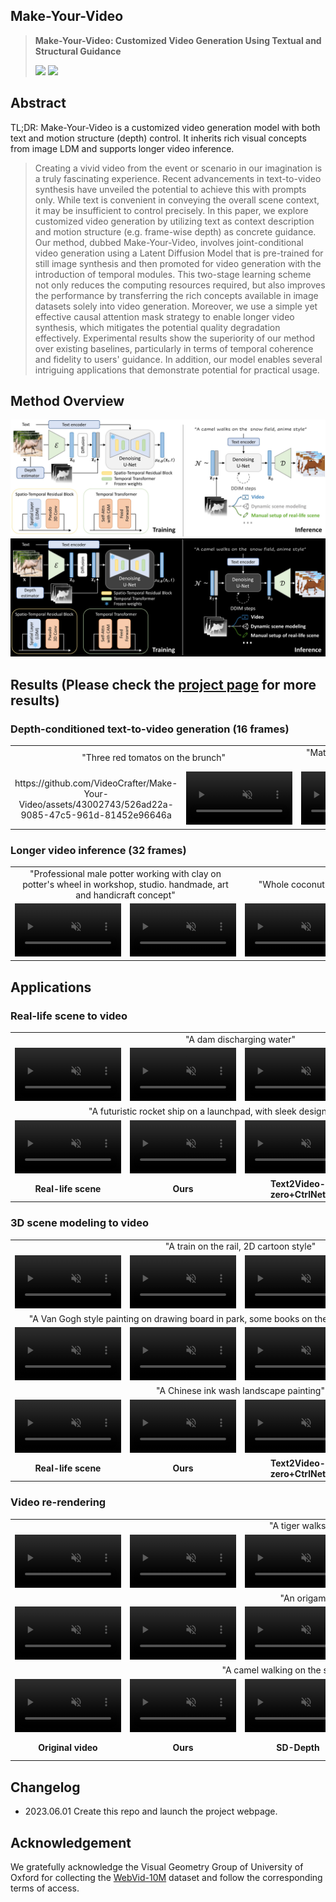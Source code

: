 ## **Make-Your-Video**
> **Make-Your-Video: Customized Video Generation Using Textual and Structural Guidance**
>
>
> <a href=''><img src='https://img.shields.io/badge/arXiv--red'></a> <a href='https://doubiiu.github.io/projects/Make-Your-Video/'><img src='https://img.shields.io/badge/Project-Video-Green'></a>

## **Abstract**
TL;DR: Make-Your-Video is a customized video generation model with both text and motion structure (depth) control. It inherits rich visual concepts from image LDM and supports longer video inference.
>Creating a vivid video from the event or scenario in our imagination is a truly fascinating experience. Recent advancements in text-to-video synthesis have unveiled the potential to achieve this with prompts only. While text is convenient in conveying the overall scene context, it may be insufficient to control precisely. In this paper, we explore customized video generation by utilizing text as context description and motion structure (e.g. frame-wise depth) as concrete guidance.
Our method, dubbed Make-Your-Video, involves joint-conditional video generation using a Latent Diffusion Model that is pre-trained for still image synthesis and then promoted for video generation with the introduction of temporal modules. This two-stage learning scheme not only reduces the computing resources required, but also improves the performance by transferring the rich concepts available in image datasets solely into video generation. Moreover, we use a simple yet effective causal attention mask strategy to enable longer video synthesis, which mitigates the potential quality degradation effectively.
Experimental results show the superiority of our method over existing baselines, particularly in terms of temporal coherence and fidelity to users' guidance. In addition, our model enables several intriguing applications that demonstrate potential for practical usage.

## **Method Overview**
<!-- <p align="center">
<img src="./assets/overview_dark.jpg#gh-dark-mode-only" width="100%"/>
<img src="./assets/overview.jpg#gh-light-mode-only" width="100%"/>
</p> -->
![](./assets/overview.jpg#gh-light-mode-only)
![](./assets/overview_black.png#gh-dark-mode-only)

## **Results (Please check the [project page](https://doubiiu.github.io/projects/Make-Your-Video/) for more results)**
### Depth-conditioned text-to-video generation (16 frames)
<table class="center" style="text-align:center;">
  <td colspan="2">"Three red tomatos on the brunch"</td>
  <td colspan="2">"Mature man standing on a train. he is typing on his smart phone"</td>
  <td colspan="2">"Pyro sparklers ice fire celebration fireworks"</td>
  <tr>
  <td>
https://github.com/VideoCrafter/Make-Your-Video/assets/43002743/526ad22a-9085-47c5-961d-81452e96646a
  </td>
  <td>
    <video autoplay="" loop="" muted="" playsinline="" width="170" src="./assets/video_16/007451_007500__14878396.mp4"></video>
  </td>

  <td>
    <video autoplay="" loop="" muted="" playsinline="" width="170" src="./assets/video_16_depth/009201_009250__19064863.mp4"></video>
  </td>
  <td>
    <video autoplay="" loop="" muted="" playsinline="" width="170" src="./assets/video_16/009201_009250__19064863.mp4"></video>
  </td>

  <td>
    <video autoplay="" loop="" muted="" playsinline="" width="170" src="./assets/video_16_depth/002401_002450__17741461.mp4"></video>
  </td>
  <td>
    <video autoplay="" loop="" muted="" playsinline="" width="170" src="./assets/video_16/002401_002450__17741461.mp4"></video>
  </td>
</tr>
</table >

### Longer video inference (32 frames)
<table class="center" style="text-align:center;">
  <td colspan="2">"Professional male potter working with clay on potter's wheel in workshop, studio. handmade, art and handicraft concept"</td>
  <td colspan="2">"Whole coconut isolated on black background"</td>
  <td colspan="2">"Burning grass of the field in thailand"</td>
  <tr>
  <td>
    <video autoplay="" loop="" muted="" playsinline="" width="170" src="./assets/video_32_depth/069301_069350__27453052.mp4"></video>
  </td>
  <td>
    <video autoplay="" loop="" muted="" playsinline="" width="170" src="./assets/video_32/069301_069350__27453052.mp4"></video>
  </td>

  <td>
    <video autoplay="" loop="" muted="" playsinline="" width="170" src="./assets/video_32_depth/027551_027600__1039433363.mp4"></video>
  </td>
  <td>
    <video autoplay="" loop="" muted="" playsinline="" width="170" src="./assets/video_32/027551_027600__1039433363.mp4"></video>
  </td>

  <td>
    <video autoplay="" loop="" muted="" playsinline="" width="170" src="./assets/video_32_depth/096701_096750__34693771.mp4"></video>
  </td>
  <td>
    <video autoplay="" loop="" muted="" playsinline="" width="170" src="./assets/video_32/096701_096750__34693771.mp4"></video>
  </td>
</tr>
</table >


## **Applications**
### Real-life scene to video
<table class="center" style="text-align:center;">
  <td colspan="4">"A dam discharging water"</td>
  <tr>
  <td>
    <video autoplay="" loop="" muted="" playsinline="" width="170" src="./assets/real-life/dam_input.mp4"></video>
  </td>
  <td>
    <video autoplay="" loop="" muted="" playsinline="" width="170" src="./assets/real-life/dam_ours.mp4"></video>
  </td>

  <td>
    <video autoplay="" loop="" muted="" playsinline="" width="170" src="./assets/real-life/dam_t2vzero.mp4"></video>
  </td>
  <td>
    <video autoplay="" loop="" muted="" playsinline="" width="170" src="./assets/real-life/dam_lvdm.mp4"></video>
  </td>

</tr>
  <td colspan="4">"A futuristic rocket ship on a launchpad, with sleek design, glowing lights"
  </td>
  <tr>
  <td>
    <video autoplay="" loop="" muted="" playsinline="" width="170" src="./assets/real-life/rocket_input.mp4"></video>
  </td>
  <td>
    <video autoplay="" loop="" muted="" playsinline="" width="170" src="./assets/real-life/rocket_ours.mp4"></video>
  </td>

  <td>
    <video autoplay="" loop="" muted="" playsinline="" width="170" src="./assets/real-life/rocket_t2vzero.mp4"></video>
  </td>
  <td>
    <video autoplay="" loop="" muted="" playsinline="" width="170" src="./assets/real-life/rocket_lvdm.mp4"></video>
  </td>
</tr>
			   		<tr style="font-weight: bolder;">
						<td>Real-life scene</td>
						<td>Ours</td>
						<td>Text2Video-zero+CtrlNet</td>
						<td>LVDM<sub>Ext</sub>+Adapter</td>
			   		</tr>
</table >

### 3D scene modeling to video
<table class="center" style="text-align:center;">
  <td colspan="4">"A train on the rail, 2D cartoon style"</td>
  <tr>
  <td>
    <video autoplay="" loop="" muted="" playsinline="" width="170" src="./assets/3dmodeling/train_input.mp4"></video>
  </td>
  <td>
    <video autoplay="" loop="" muted="" playsinline="" width="170" src="./assets/3dmodeling/train_ours.mp4"></video>
  </td>

  <td>
    <video autoplay="" loop="" muted="" playsinline="" width="170" src="./assets/3dmodeling/train_t2vzero.mp4"></video>
  </td>
  <td>
    <video autoplay="" loop="" muted="" playsinline="" width="170" src="./assets/3dmodeling/train_lvdm.mp4"></video>
  </td>

</tr>
  <td colspan="4">"A Van Gogh style painting on drawing board in park, some books on the picnic blanket, photorealistic"
  </td>
  <tr>
  <td>
    <video autoplay="" loop="" muted="" playsinline="" width="170" src="./assets/3dmodeling/book_input.mp4"></video>
  </td>
  <td>
    <video autoplay="" loop="" muted="" playsinline="" width="170" src="./assets/3dmodeling/book_ours.mp4"></video>
  </td>

  <td>
    <video autoplay="" loop="" muted="" playsinline="" width="170" src="./assets/3dmodeling/book_t2vzero.mp4"></video>
  </td>
  <td>
    <video autoplay="" loop="" muted="" playsinline="" width="170" src="./assets/3dmodeling/book_lvdm.mp4"></video>
  </td>
</tr>

</tr>
  <td colspan="4">"A Chinese ink wash landscape painting"
  </td>
  <tr>
  <td>
    <video autoplay="" loop="" muted="" playsinline="" width="170" src="./assets/3dmodeling/mountain_input.mp4"></video>
  </td>
  <td>
    <video autoplay="" loop="" muted="" playsinline="" width="170" src="./assets/3dmodeling/mountain_ours.mp4"></video>
  </td>

  <td>
    <video autoplay="" loop="" muted="" playsinline="" width="170" src="./assets/3dmodeling/mountain_t2vzero.mp4"></video>
  </td>
  <td>
    <video autoplay="" loop="" muted="" playsinline="" width="170" src="./assets/3dmodeling/mountain_lvdm.mp4"></video>
  </td>
</tr>
			   		<tr style="font-weight: bolder;">
						<td>Real-life scene</td>
						<td>Ours</td>
						<td>Text2Video-zero+CtrlNet</td>
						<td>LVDM<sub>Ext</sub>+Adapter</td>
			   		</tr>
</table >

### Video re-rendering
<table class="center" style="text-align:center;">
  <td colspan="6">"A tiger walks in the forest, photorealistic"</td>
  <tr>
  <td>
    <video autoplay="" loop="" muted="" playsinline="" width="170" src="./assets/video-rerendering/bear_input.mp4"></video>
  </td>
  <td>
    <video autoplay="" loop="" muted="" playsinline="" width="170" src="./assets/video-rerendering/bear_ours.mp4"></video>
  </td>

  <td>
    <video autoplay="" loop="" muted="" playsinline="" width="170" src="./assets/video-rerendering/bear_sddepth.mp4"></video>
  </td>
  <td>
    <video autoplay="" loop="" muted="" playsinline="" width="170" src="./assets/video-rerendering/bear_t2vzero.mp4"></video>
  </td>
  <td>
    <video autoplay="" loop="" muted="" playsinline="" width="170" src="./assets/video-rerendering/bear_lvdm.mp4"></video>
  </td>
  <td>
    <video autoplay="" loop="" muted="" playsinline="" width="170" src="./assets/video-rerendering/bear_tav.mp4"></video>
  </td>
</tr>
  <td colspan="6">"An origami boat moving on the sea"
  </td>
  <tr>
  <td>
    <video autoplay="" loop="" muted="" playsinline="" width="170" src="./assets/video-rerendering/boat_input.mp4"></video>
  </td>
  <td>
    <video autoplay="" loop="" muted="" playsinline="" width="170" src="./assets/video-rerendering/boat_ours.mp4"></video>
  </td>

  <td>
    <video autoplay="" loop="" muted="" playsinline="" width="170" src="./assets/video-rerendering/boat_sddepth.mp4"></video>
  </td>
  <td>
    <video autoplay="" loop="" muted="" playsinline="" width="170" src="./assets/video-rerendering/boat_t2vzero.mp4"></video>
  </td>
  <td>
    <video autoplay="" loop="" muted="" playsinline="" width="170" src="./assets/video-rerendering/boat_lvdm.mp4"></video>
  </td>
  <td>
    <video autoplay="" loop="" muted="" playsinline="" width="170" src="./assets/video-rerendering/boat_tav.mp4"></video>
  </td>
</tr>

</tr>
  <td colspan="6">"A camel walking on the snow field, Miyazaki Hayao anime style"
  </td>
  <tr>
  <td>
    <video autoplay="" loop="" muted="" playsinline="" width="170" src="./assets/video-rerendering/camel_input.mp4"></video>
  </td>
  <td>
    <video autoplay="" loop="" muted="" playsinline="" width="170" src="./assets/video-rerendering/camel_ours.mp4"></video>
  </td>

  <td>
    <video autoplay="" loop="" muted="" playsinline="" width="170" src="./assets/video-rerendering/camel_sddepth.mp4"></video>
  </td>
  <td>
    <video autoplay="" loop="" muted="" playsinline="" width="170" src="./assets/video-rerendering/camel_t2vzero.mp4"></video>
  </td>
  <td>
    <video autoplay="" loop="" muted="" playsinline="" width="170" src="./assets/video-rerendering/camel_lvdm.mp4"></video>
  </td>
  <td>
    <video autoplay="" loop="" muted="" playsinline="" width="170" src="./assets/video-rerendering/camel_tav.mp4" ></video>
  </td>
</tr>
			   		<tr style="font-weight: bolder;">
						<td>Original video</td>
						<td>Ours</td>
						<td>SD-Depth</td>
						<td>Text2Video-zero+CtrlNet</td>
						<td>LVDM<sub>Ext</sub>+Adapter</td>
						<td>Tune-A-Video</td>
			   		</tr>
</table >


## **Changelog**
- 2023.06.01 Create this repo and launch the project webpage.

<!-- ## **Citation**

```

```
-->
## **Acknowledgement**
We gratefully acknowledge the Visual Geometry Group of University of Oxford for collecting the [WebVid-10M](https://m-bain.github.io/webvid-dataset/) dataset and follow the corresponding terms of access.
